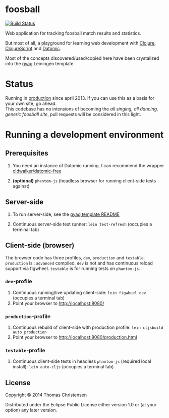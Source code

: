 # foosball

[![Build Status](https://travis-ci.org/thomaschrstnsn/foosball.svg?branch=master)](https://travis-ci.org/thomaschrstnsn/foosball)

Web application for tracking foosball match results and statistics.

But most of all, a playground for  learning web development with 
[Clojure](http://clojure.org), [ClojureScript](https://github.com/clojure/clojurescript) and 
[Datomic](http://www.datomic.com).

Most of the concepts discovered/used/copied here have been crystalized into the 
[gyag](https://github.com/thomaschrstnsn/gyag-template) Leiningen template.

# Status

Running in [production](http://foosball.chrstnsn.dk) since april 2013. 
If you can use this as a basis for your own site, go ahead.  
This codebase has no intensions of becoming the *all singing, all dancing, generic foosball site*, 
pull requests will be considered in this light.

# Running a development environment

## Prerequisites  

1. You need an instance of Datomic running.
I can recommend the wrapper [cldwalker/datomic-free](https://github.com/cldwalker/datomic-free)

2. **(optional)** `phantom-js` (headless browser for running client-side tests against)

## Server-side

1. To run server-side, see the [gyag template README](https://github.com/thomaschrstnsn/gyag-template)

2. Continuous server-side test runner: `lein test-refresh` (occupies a terminal tab)

## Client-side (browser)

The browser code has three profiles, `dev`, `production` and `testable`. 
`production` is `:advanced` compiled,  `dev` is not and has continuous reload support via figwheel.
`testable` is for running tests on `phantom-js`.

### `dev`-profile

1. Continuous running/live updating client-side: `lein figwheel dev` (occupies a terminal tab)
2. Point your browser to [http://localhost:8080/](http://localhost:8080/)

### `production`-profile

1. Continuous rebuild of client-side with production profile: `lein cljsbuild auto production`
2. Point your browser to [http://localhost:8080/production.html](http://localhost:8080/production.html)

### `testable`-profile

1. Continuous client-side tests in headless `phantom-js` (required local install): 
`lein auto-cljs` (occupies a terminal tab)

## License

Copyright © 2014 Thomas Christensen

Distributed under the Eclipse Public License either version 1.0 or (at your option) any later version.
